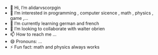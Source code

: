 - 👋 Hi, I’m alidarvscorpgin
- 👀 I’m interested in programming , computer sicence , math , physics , game ,...  
- 🌱 I’m currently learning german and french
- 💞️ I’m looking to collaborate with walter obrien
- 📫 How to reach me ...
- 😄 Pronouns: ...
- ⚡ Fun fact: math and physics always works

<!---
alidarvscorpgin/alidarvscorpgin is a ✨ special ✨ repository because its `README.md` (this file) appears on your GitHub profile.
You can click the Preview link to take a look at your changes.
--->
